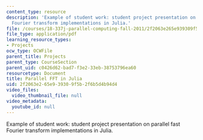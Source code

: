 ```yaml
---
content_type: resource
description: 'Example of student work: student project presentation on parallel fast
  Fourier transform implementations in Julia.'
file: /courses/18-337j-parallel-computing-fall-2011/2f2063e265e939309f5b2f6b5d4b94d4_MIT18_337JF11_FFT_pres.pdf
file_type: application/pdf
learning_resource_types:
- Projects
ocw_type: OCWFile
parent_title: Projects
parent_type: CourseSection
parent_uid: c0426d62-bad7-f3e2-33eb-38753796ea60
resourcetype: Document
title: Parallel FFT in Julia
uid: 2f2063e2-65e9-3930-9f5b-2f6b5d4b94d4
video_files:
  video_thumbnail_file: null
video_metadata:
  youtube_id: null
---
```

Example of student work: student project presentation on parallel fast Fourier transform implementations in Julia.

